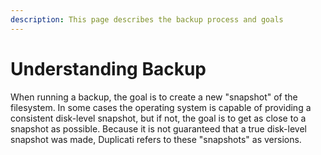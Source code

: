 ```yaml
---
description: This page describes the backup process and goals
---
```


# Understanding Backup

When running a backup, the goal is to create a new "snapshot" of the filesystem. In some cases the operating system is capable of providing a consistent disk-level snapshot, but if not, the goal is to get as close to a snapshot as possible. Because it is not guaranteed that a true disk-level snapshot was made, Duplicati refers to these "snapshots" as versions.
